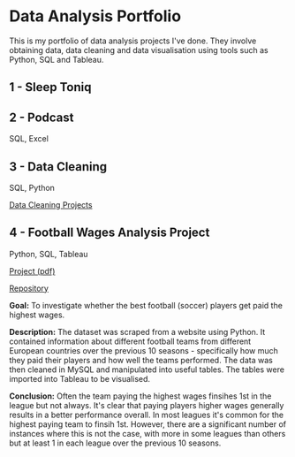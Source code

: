 # Data Analysis Portfolio
This is my portfolio of data analysis projects I've done. They involve obtaining data, data cleaning and data visualisation using tools such as Python, SQL and Tableau.

## 1 - Sleep Toniq

## 2 - Podcast
SQL, Excel

## 3 - Data Cleaning
SQL, Python

[Data Cleaning Projects](https://github.com/mattclark186/Data-Cleaning/tree/main)


## 4 - Football Wages Analysis Project
Python, SQL, Tableau

[Project (pdf)](https://github.com/mattclark186/Football-Wages-Project/blob/main/Football%20Wages%20Analysis.pdf)

[Repository](https://github.com/mattclark186/Football-Wages-Project)

**Goal:** To investigate whether the best football (soccer) players get paid the highest wages. 

**Description:** The dataset was scraped from a website using Python. It contained information about different football teams from different European countries over the previous 10 seasons - specifically how much they paid their players and how well the teams performed. The data was then cleaned in MySQL and manipulated into useful tables. The tables were imported into Tableau to be visualised. 

**Conclusion:** Often the team paying the highest wages finsihes 1st in the league but not always. It's clear that paying players higher wages generally results in a better performance overall. In most leagues it's common for the highest paying team to finsih 1st. However, there are a significant number of instances where this is not the case, with more in some leagues than others but at least 1 in each league over the previous 10 seasons.
